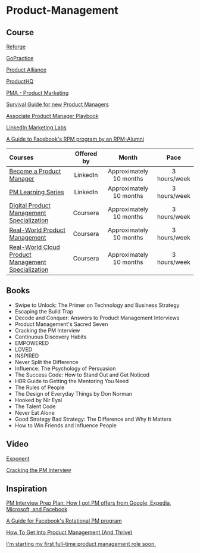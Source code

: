 # Product-Management

## Course

[Reforge](https://www.reforge.com/)

[GoPractice](https://gopractice.io/)

[Product Alliance](https://www.productalliance.com/)

[ProductHQ](https://producthq.org/product-management-certifications/)

[PMA - Product Marketing](https://certified.productmarketingalliance.com/p/product-marketing-certified-core)

[Survival Guide for new Product Managers](https://www.pmdiego.com/)

[Associate Product Manager Playbook](https://productlife.to/p/the-associate-product-manager-playbook)

[LinkedIn Marketing Labs](https://training.marketing.linkedin.com/page/certifications)

[A Guide to Facebook's RPM program by an RPM-Alumni](https://docs.google.com/document/d/1Xe3YMBotM09HDFp0PJzYQ0cmcfrslB0Z6mmMxZPqImk/edit#heading=h.2gj8pr9iz7m)



Courses | Offered by | Month | Pace |
:-- | :--: | :--: | :--: | 
[Become a Product Manager](https://www.linkedin.com/learning/paths/become-a-product-manager-2)| LinkedIn |  Approximately 10 months | 3 hours/week |
[PM Learning Series](https://www.linkedin.com/newsletters/pm-learning-series-6930736280242704384/)| LinkedIn |  Approximately 10 months | 3 hours/week |
[Digital Product Management Specialization](https://www.coursera.org/specializations/uva-darden-digital-product-management)| Coursera |  Approximately 10 months | 3 hours/week |
[Real-World Product Management](https://www.coursera.org/specializations/real-world-product-management)| Coursera |  Approximately 10 months | 3 hours/week |
[Real-World Cloud Product Management Specialization](https://www.coursera.org/specializations/real-world-cloud-pm)| Coursera |  Approximately 10 months | 3 hours/week |

## Books
- Swipe to Unlock: The Primer on Technology and Business Strategy
- Escaping the Build Trap
- Decode and Conquer: Answers to Product Management Interviews
- Product Management's Sacred Seven
- Cracking the PM Interview
- Continuous Discovery Habits
- EMPOWERED
- LOVED
- INSPIRED
- Never Split the Difference
- Influence: The Psychology of Persuasion
- The Success Code: How to Stand Out and Get Noticed 
- HBR Guide to Getting the Mentoring You Need
- The Rules of People
- The Design of Everyday Things by Don Norman
- Hooked by Nir Eyal
- The Talent Code
- Never Eat Alone
- Good Strategy Bad Strategy: The Difference and Why It Matters
- How to Win Friends and Influence People


## Video
[Exponent](https://www.youtube.com/channel/UCjm_qVkCPjOVDz9BWjNqO9A)

[Cracking the PM Interview](https://www.youtube.com/watch?v=CshJxTcsgvo)

## Inspiration
[PM Interview Prep Plan: How I got PM offers from Google, Expedia, Microsoft, and Facebook](https://www.teamblind.com/post/PM-Interview-Prep-Plan-How-I-got-PM-offers-from-Google-Expedia-Microsoft-and-Facebook-pj56HMHQ)

[A Guide for Facebook's Rotational PM program](https://www.reddit.com/r/ProductManagement/comments/ora679/a_guide_for_facebooks_rotational_pm_program/)

[How To Get Into Product Management (And Thrive)](https://medium.com/hackernoon/how-to-get-into-product-management-78c58bd9c8cf)

[I'm starting my first full-time product management role soon.](https://www.reddit.com/r/ProductManagement/comments/npj805/im_starting_my_first_fulltime_product_management/)
